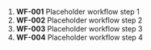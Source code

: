 1. **WF-001** Placeholder workflow step 1
1. **WF-002** Placeholder workflow step 2
1. **WF-003** Placeholder workflow step 3
1. **WF-004** Placeholder workflow step 4